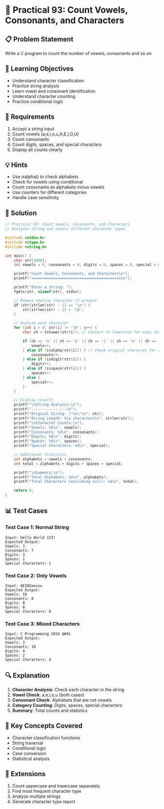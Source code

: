 # 🎯 Practical 93: Count Vowels, Consonants, and Characters

## 📋 Problem Statement

Write a C program to count the number of vowels, consonants and so on.

## 🎯 Learning Objectives

- Understand character classification
- Practice string analysis
- Learn vowel and consonant identification
- Understand character counting
- Practice conditional logic

## 📝 Requirements

1. Accept a string input
2. Count vowels (a,e,i,o,u,A,E,I,O,U)
3. Count consonants
4. Count digits, spaces, and special characters
5. Display all counts clearly

## 💡 Hints

- Use isalpha() to check alphabets
- Check for vowels using conditional
- Count consonants as alphabets minus vowels
- Use counters for different categories
- Handle case sensitivity

## 🔧 Solution

```c
// Practical 93: Count Vowels, Consonants, and Characters
// Analyzes string and counts different character types

#include <stdio.h>
#include <ctype.h>
#include <string.h>

int main() {
    char str[1000];
    int vowels = 0, consonants = 0, digits = 0, spaces = 0, special = 0;

    printf("Count Vowels, Consonants, and Characters\n");
    printf("=========================================\n");

    printf("Enter a string: ");
    fgets(str, sizeof(str), stdin);

    // Remove newline character if present
    if (str[strlen(str) - 1] == '\n') {
        str[strlen(str) - 1] = '\0';
    }

    // Analyze each character
    for (int i = 0; str[i] != '\0'; i++) {
        char ch = tolower(str[i]); // Convert to lowercase for easy checking

        if (ch == 'a' || ch == 'e' || ch == 'i' || ch == 'o' || ch == 'u') {
            vowels++;
        } else if (isalpha(str[i])) { // Check original character for consonants
            consonants++;
        } else if (isdigit(str[i])) {
            digits++;
        } else if (isspace(str[i])) {
            spaces++;
        } else {
            special++;
        }
    }

    // Display results
    printf("\nString Analysis:\n");
    printf("----------------\n");
    printf("Original String: \"%s\"\n", str);
    printf("String Length: %lu characters\n", strlen(str));
    printf("\nCharacter Counts:\n");
    printf("Vowels: %d\n", vowels);
    printf("Consonants: %d\n", consonants);
    printf("Digits: %d\n", digits);
    printf("Spaces: %d\n", spaces);
    printf("Special Characters: %d\n", special);

    // Additional statistics
    int alphabets = vowels + consonants;
    int total = alphabets + digits + spaces + special;

    printf("\nSummary:\n");
    printf("Total Alphabets: %d\n", alphabets);
    printf("Total Characters (excluding null): %d\n", total);

    return 0;
}
```

## 📊 Test Cases

### Test Case 1: Normal String
```
Input: Hello World 123!
Expected Output:
Vowels: 3
Consonants: 7
Digits: 3
Spaces: 1
Special Characters: 1
```

### Test Case 2: Only Vowels
```
Input: AEIOUaeiou
Expected Output:
Vowels: 10
Consonants: 0
Digits: 0
Spaces: 0
Special Characters: 0
```

### Test Case 3: Mixed Characters
```
Input: C Programming 2024 @#$%
Expected Output:
Vowels: 3
Consonants: 10
Digits: 4
Spaces: 2
Special Characters: 4
```

## 🔍 Explanation

1. **Character Analysis**: Check each character in the string
2. **Vowel Check**: a,e,i,o,u (both cases)
3. **Consonant Check**: Alphabets that are not vowels
4. **Category Counting**: Digits, spaces, special characters
5. **Summary**: Total counts and statistics

## 🎯 Key Concepts Covered

- Character classification functions
- String traversal
- Conditional logic
- Case conversion
- Statistical analysis

## 🚀 Extensions

1. Count uppercase and lowercase separately
2. Find most frequent character type
3. Analyze multiple strings
4. Generate character type report